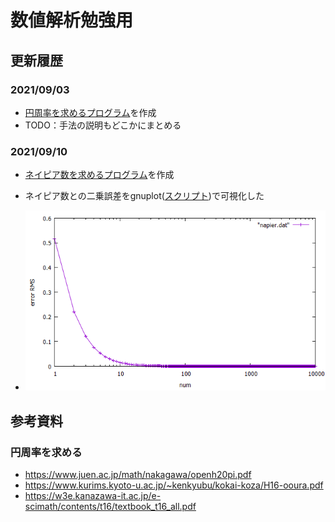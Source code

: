 # 数値解析勉強用

## 更新履歴

### 2021/09/03
- [円周率を求めるプログラム](pi.c)を作成
- TODO：手法の説明もどこかにまとめる

### 2021/09/10
- [ネイピア数を求めるプログラム](napier.c)を作成
- ネイピア数との二乗誤差をgnuplot([スクリプト](napier.g))で可視化した

- ![napier.png](napier.png)

## 参考資料

### 円周率を求める
- https://www.juen.ac.jp/math/nakagawa/openh20pi.pdf
- https://www.kurims.kyoto-u.ac.jp/~kenkyubu/kokai-koza/H16-ooura.pdf
- https://w3e.kanazawa-it.ac.jp/e-scimath/contents/t16/textbook_t16_all.pdf
